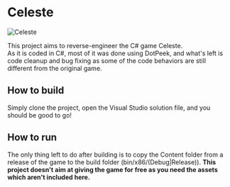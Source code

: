 # Celeste

<img alt=Celeste src=https://assets.nintendo.com/image/upload/c_fill,w_1200/q_auto:best/f_auto/dpr_2.0/ncom/fr_CA/games/switch/c/celeste-switch/hero>

<br/>

This project aims to reverse-engineer the C# game Celeste.
<br/>
As it is coded in C#, most of it was done using DotPeek, and what's left is code cleanup and bug fixing as some of the code behaviors are still different from the original game.

## How to build

Simply clone the project, open the Visual Studio solution file, and you should be good to go!

## How to run

The only thing left to do after building is to copy the Content folder from a release of the game to the build folder (bin/x86/(Debug|Release)). **This project doesn't aim at giving the game for free as you need the assets which aren't included here.**
